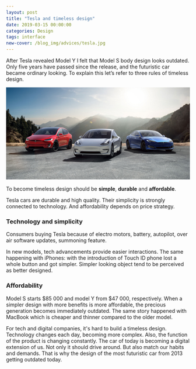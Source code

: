 ```yaml
---
layout: post
title: "Tesla and timeless design"
date: 2019-03-15 00:00:00
categories: Design
tags: interface
new-cover: /blog_img/advices/tesla.jpg
---
```


After Tesla revealed Model Y I felt that Model S body design looks outdated. Only five years have passed since the release, and the futuristic car became ordinary looking. To explain this let’s refer to three rules of timeless design.

<span class="p900">![Tesla timless design](/blog_img/advices/tesla.jpg)</span>

To become timeless design should be **simple**, **durable** and **affordable**. 

Tesla cars are durable and high quality. Their simplicity is strongly connected to technology. And affordability depends on price strategy. 

### Technology and simplicity

Consumers buying Tesla because of electro motors, battery, autopilot, over air software updates, summoning feature. 

In new models, tech advancements provide easier interactions. The same happening with iPhones: with the introduction of Touch ID phone lost a whole button and got simpler. Simpler looking object tend to be perceived as better designed.

### Affordability

Model S starts $85 000 and model Y from $47 000, respectively. When a simpler design with more benefits is more affordable, the precious generation becomes immediately outdated. The same story happened with MacBook which is cheaper and thinner compared to the older model.

For tech and digital companies, it's hard to build a timeless design. Technology changes each day, becoming more complex. Also, the function of the product is changing constantly. The car of today is becoming a digital extension of us. Not only it should drive around. But also match our habits and demands. That is why the design of the most futuristic car from 2013 getting outdated today.